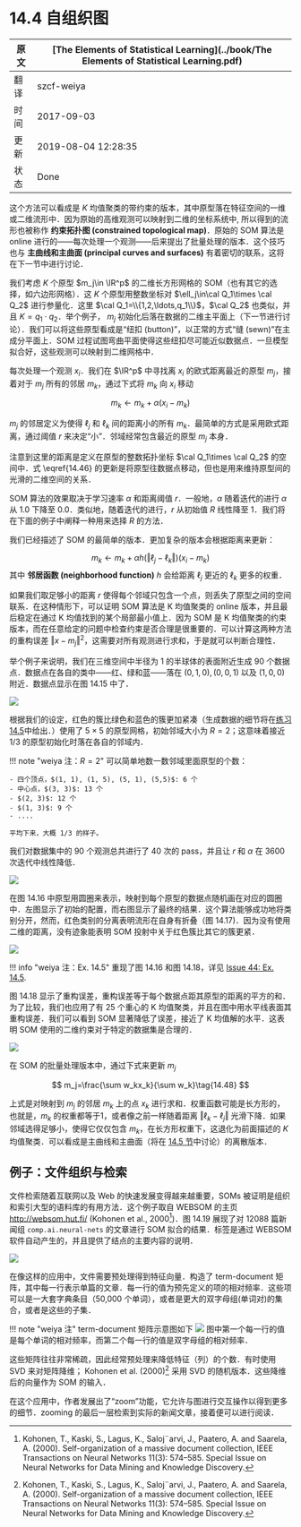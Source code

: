 # 14.4 自组织图

| 原文   | [The Elements of Statistical Learning](../book/The Elements of Statistical Learning.pdf) |
| ---- | ---------------------------------------- |
| 翻译   | szcf-weiya                               |
| 时间   | 2017-09-03                   |
| 更新 | 2019-08-04 12:28:35|
| 状态 | Done |

这个方法可以看成是 $K$ 均值聚类的带约束的版本，其中原型落在特征空间的一维或二维流形中．因为原始的高维观测可以映射到二维的坐标系统中, 所以得到的流形也被称作 **约束拓扑图 (constrained topological map)**．原始的 SOM 算法是 online 进行的——每次处理一个观测——后来提出了批量处理的版本．这个技巧也与 **主曲线和主曲面 (principal curves and surfaces)** 有着密切的联系，这将在下一节中进行讨论．

我们考虑 $K$ 个原型 $m_j\in \IR^p$ 的二维长方形网格的 SOM（也有其它的选择，如六边形网格）．这 $K$ 个原型用整数坐标对 $\ell_j\in\cal Q_1\times \cal Q_2$ 进行参量化．这里 $\cal Q_1=\\{1,2,\ldots,q_1\\}$，$\cal Q_2$ 也类似，并且 $K=q_1\cdot q_2$．举个例子， $m_j$ 初始化后落在数据的二维主平面上（下一节进行讨论）．我们可以将这些原型看成是“纽扣 (button)”，以正常的方式“缝 (sewn)”在主成分平面上．SOM 过程试图弯曲平面使得这些纽扣尽可能近似数据点．一旦模型拟合好，这些观测可以映射到二维网格中．

每次处理一个观测 $x_i$．我们在 $\IR^p$ 中寻找离 $x_i$ 的欧式距离最近的原型 $m_j$，接着对于 $m_j$ 所有的邻居 $m_k$，通过下式将 $m_k$ 向 $x_i$ 移动

$$
m_k\leftarrow m_k+\alpha (x_i-m_k)\tag{14.46}\label{14.46}
$$

$m_j$ 的邻居定义为使得 $\ell_j$ 和 $\ell_k$ 间的距离小的所有 $m_k$．最简单的方式是采用欧式距离，通过阈值 $r$ 来决定“小”．邻域经常包含最近的原型 $m_j$ 本身．

注意到这里的距离是定义在原型的整数拓扑坐标 $\cal Q_1\times \cal Q_2$ 的空间中．式 \eqref{14.46} 的更新是将原型往数据点移动，但也是用来维持原型间的光滑的二维空间的关系．

SOM 算法的效果取决于学习速率 $\alpha$ 和距离阈值 $r$．一般地，$\alpha$ 随着迭代的进行 $\alpha$ 从 1.0 下降至 0.0．类似地，随着迭代的进行，$r$ 从初始值 $R$ 线性降至 1．我们将在下面的例子中阐释一种用来选择 $R$ 的方法．

我们已经描述了 SOM 的最简单的版本．更加复杂的版本会根据距离来更新：

$$
m_k\leftarrow m_k + \alpha h(\Vert \ell_j-\ell_k\Vert)(x_i-m_k)\tag{14.47}
$$
其中 **邻居函数 (neighborhood function)** $h$ 会给距离 $\ell_j$ 更近的 $\ell_k$ 更多的权重．

如果我们取足够小的距离 $r$ 使得每个邻域只包含一个点，则丢失了原型之间的空间联系．在这种情形下，可以证明 SOM 算法是 K 均值聚类的 online 版本，并且最后稳定在通过 K 均值找到的某个局部最小值上．因为 SOM 是 K 均值聚类的约束版本，而在任意给定的问题中检查约束是否合理是很重要的．可以计算这两种方法的重构误差 $\Vert x-m_j\Vert^2$，这需要对所有观测进行求和，于是就可以判断合理性．

举个例子来说明，我们在三维空间中半径为 1 的半球体的表面附近生成 90 个数据点．数据点在各自的类中——红、绿和蓝——落在 $(0,1,0),(0,0,1)$ 以及 $(1,0,0)$ 附近．数据点显示在图 14.15 中了．

![](../img/14/fig14.15.png)

根据我们的设定，红色的簇比绿色和蓝色的簇更加紧凑（生成数据的细节将在[练习 14.5](https://github.com/szcf-weiya/ESL-CN/issues/44)中给出．）使用了 $5\times 5$ 的原型网格，初始邻域大小为 $R=2$；这意味着接近 1/3 的原型初始化时落在各自的邻域内．

!!! note "weiya 注：$R = 2$"
    可以简单地数一数邻域里面原型的个数：

    - 四个顶点，$(1, 1), (1, 5), (5, 1), (5,5)$: 6 个
    - 中心点，$(3, 3)$: 13 个
    - $(2, 3)$: 12 个
    - $(1, 3)$: 9 个
    - ....

    平均下来，大概 1/3 的样子。

我们对数据集中的 90 个观测总共进行了 40 次的 pass，并且让 $r$ 和 $\alpha$ 在 3600 次迭代中线性降低．

![](../img/14/fig14.16.png)


在图 14.16 中原型用圆圈来表示，映射到每个原型的数据点随机画在对应的圆圈中．左图显示了初始的配置，而右图显示了最终的结果．这个算法能够成功地将类别分开，然而，红色类别的分离表明流形在自身有折叠（图 14.17)．因为没有使用二维的距离，没有迹象能表明 SOM 投射中关于红色簇比其它的簇更紧．

![](../img/14/fig14.17.png)

!!! info "weiya 注：Ex. 14.5"
    重现了图 14.16 和图 14.18，详见 [Issue 44: Ex. 14.5](https://github.com/szcf-weiya/ESL-CN/issues/44).

图 14.18 显示了重构误差，重构误差等于每个数据点距其原型的距离的平方的和．为了比较，我们也应用了有 25 个重心的 K 均值聚类，并且在图中用水平线表面其重构误差．我们可以看到 SOM 显著降低了误差，接近了 K 均值解的水平．这表明 SOM 使用的二维约束对于特定的数据集是合理的．

![](../img/14/fig14.18.png)

在 SOM 的批量处理版本中，通过下式来更新 $m_j$

$$
m_j=\frac{\sum w_kx_k}{\sum w_k}\tag{14.48}
$$

上式是对映射到 $m_j$ 的邻居 $m_k$ 上的点 $x_k$ 进行求和．权重函数可能是长方形的，也就是，$m_k$ 的权重都等于1，或者像之前一样随着距离 $\Vert \ell_k-\ell_j\Vert$ 光滑下降．如果邻域选得足够小，使得它仅仅包含 $m_k$，在长方形权重下，这退化为前面描述的 $K$ 均值聚类．可以看成是主曲线和主曲面（将在 [14.5 节](14.5-Principal-Components-Curves-and-Surfaces/index.html)中讨论）的离散版本．

## 例子：文件组织与检索

文件检索随着互联网以及 Web 的快速发展变得越来越重要，SOMs 被证明是组织和索引大型的语料库的有用方法．这个例子取自 WEBSOM 的主页 http://websom.hut.fi/ (Kohonen et al., 2000[^1])．图 14.19 展现了对 12088 篇新闻组 `comp.ai.neural-nets` 的文章进行 SOM 拟合的结果．标签是通过 WEBSOM 软件自动产生的，并且提供了结点的主要内容的说明．

![](../img/14/fig14.19.png)

在像这样的应用中，文件需要预处理得到特征向量．构造了 term-document 矩阵，其中每一行表示单篇的文章．每一行的值为预先定义的项的相对频率．这些项可以是一大套字典条目（50,000 个单词），或者是更大的双字母组(单词对)的集合，或者是这些的子集．

!!! note "weiya 注"
    term-document 矩阵示意图如下
    ![](../img/14/dtm1.png)
    图中第一个每一行的值是每个单词的相对频率，而第二个每一行的值是双字母组的相对频率．

这些矩阵往往非常稀疏，因此经常预处理来降低特征（列）的个数．有时使用 SVD 来对矩阵降维； Kohonen et al. (2000)[^1] 采用 SVD 的随机版本．这些降维后的向量作为 SOM 的输入．

在这个应用中，作者发展出了“zoom”功能，它允许与图进行交互操作以得到更多的细节．zooming 的最后一层检索到实际的新闻文章，接着便可以进行阅读．

[^1]: Kohonen, T., Kaski, S., Lagus, K., Saloj¨arvi, J., Paatero, A. and Saarela, A. (2000). Self-organization of a massive document collection, IEEE Transactions on Neural Networks 11(3): 574–585. Special Issue on Neural Networks for Data Mining and Knowledge Discovery.
